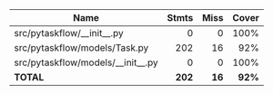 | Name                                  |    Stmts |     Miss |   Cover |
|-------------------------------------- | -------: | -------: | ------: |
| src/pytaskflow/\_\_init\_\_.py        |        0 |        0 |    100% |
| src/pytaskflow/models/Task.py         |      202 |       16 |     92% |
| src/pytaskflow/models/\_\_init\_\_.py |        0 |        0 |    100% |
|                             **TOTAL** |  **202** |   **16** | **92%** |
